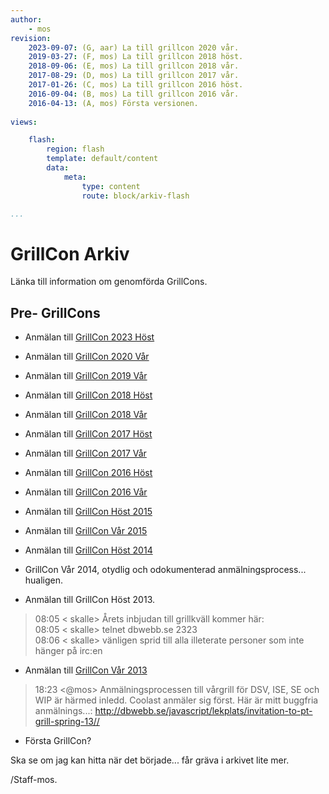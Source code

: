 ```yaml
---
author:
    - mos
revision:
    2023-09-07: (G, aar) La till grillcon 2020 vår.
    2019-03-27: (F, mos) La till grillcon 2018 höst.
    2018-09-06: (E, mos) La till grillcon 2018 vår.
    2017-08-29: (D, mos) La till grillcon 2017 vår.
    2017-01-26: (C, mos) La till grillcon 2016 höst.
    2016-09-04: (B, mos) La till grillcon 2016 vår.
    2016-04-13: (A, mos) Första versionen.
 
views:

    flash:
        region: flash
        template: default/content
        data:
            meta:
                type: content
                route: block/arkiv-flash

...
```

GrillCon Arkiv
========================

Länka till information om genomförda GrillCons.



Pre- GrillCons
------------------------

* Anmälan till [GrillCon 2023 Höst](arkiv/grillcon-2023-host)

* Anmälan till [GrillCon 2020 Vår](arkiv/grillcon-2020-var)

* Anmälan till [GrillCon 2019 Vår](arkiv/grillcon-2019-var)

* Anmälan till [GrillCon 2018 Höst](arkiv/grillcon-2018-host)

* Anmälan till [GrillCon 2018 Vår](arkiv/grillcon-2018-var)

* Anmälan till [GrillCon 2017 Höst](arkiv/grillcon-2017-host)

* Anmälan till [GrillCon 2017 Vår](arkiv/grillcon-2017-var)

* Anmälan till [GrillCon 2016 Höst](arkiv/grillcon-2016-host)

* Anmälan till [GrillCon 2016 Vår](arkiv/grillcon-2016-var)

* Anmälan till [GrillCon Höst 2015](http://dbwebb.se/forum/viewtopic.php?f=25&t=4480)

* Anmälan till [GrillCon Vår 2015](http://dbwebb.se/forum/viewtopic.php?f=25&t=4126)

* Anmälan till [GrillCon Höst 2014](http://dbwebb.se/forum/viewtopic.php?f=25&t=2624)

* GrillCon Vår 2014, otydlig och odokumenterad anmälningsprocess... hualigen.

* Anmälan till GrillCon Höst 2013.

> 08:05 < skalle> Årets inbjudan till grillkväll kommer här:  
> 08:05 < skalle> telnet dbwebb.se 2323  
>08:06 < skalle> vänligen sprid till alla illeterate personer som inte hänger på irc:en  

* Anmälan till [GrillCon Vår 2013](http://dbwebb.se/javascript/lekplats/invitation-to-pt-grill-spring-13/)

> 18:23 <@mos> Anmälningsprocessen till vårgrill för DSV, ISE, SE och WIP är härmed inledd. Coolast anmäler sig först. Här är mitt buggfria anmälnings...: http://dbwebb.se/javascript/lekplats/invitation-to-pt-grill-spring-13//

* Första GrillCon?

Ska se om jag kan hitta när det började... får gräva i arkivet lite mer.

/Staff-mos.
